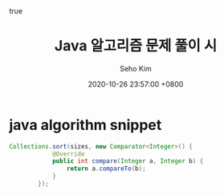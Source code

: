 ﻿---
title: Java 알고리즘 문제 풀이 시
author: Seho Kim
date: 2020-10-26 23:57:00 +0800
categories: [Java]
tags: [algorithm]
pin: true
math: true
comments: true

---

**java algorithm snippet**
======================================
```java
Collections.sort(sizes, new Comparator<Integer>() {
			@Override
			public int compare(Integer a, Integer b) {
				return a.compareTo(b);
			}
		});
```